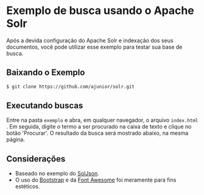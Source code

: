 # Exemplo de busca usando o Apache Solr

Após a devida configuração do Apache Solr e indexação dos seus documentos, você pode utilizar esse exemplo para testar sua base de busca.

## Baixando o Exemplo

```bash
$ git clone https://github.com/ajunior/solr.git
```

## Executando buscas

Entre na pasta ```exemplo``` e abra, em qualquer navegador, o arquivo ```index.html``` . Em seguida, digite o termo a ser procurado na caixa de texto e clique no botão 'Procurar'. O resultado da busca será mostrado abaixo, na mesma página.

## Considerações

- Baseado no exemplo do [SolJson](https://wiki.apache.org/solr/SolJSON).
- O uso do [Bootstrap](http://getbootstrap.com/) e da [Font Awesome](http://fontawesome.io/) foi meramente para fins estéticos.